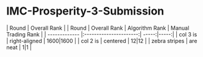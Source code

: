 # IMC-Prosperity-3-Submission
| Round         | Overall Rank           |
| Round         | Overall Rank           | Algorithm Rank  | Manual Trading Rank  |
| ------------- |:----------------------:| -----:|-----:|
| col 3 is      | right-aligned | $1600 |$1600 |
| col 2 is      | centered      |   $12 |$12 |
| zebra stripes | are neat      |    $1 |$1 |
